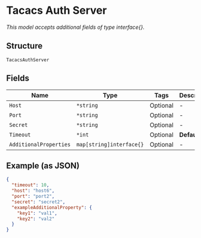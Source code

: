 
# Tacacs Auth Server

*This model accepts additional fields of type interface{}.*

## Structure

`TacacsAuthServer`

## Fields

| Name | Type | Tags | Description |
|  --- | --- | --- | --- |
| `Host` | `*string` | Optional | - |
| `Port` | `*string` | Optional | - |
| `Secret` | `*string` | Optional | - |
| `Timeout` | `*int` | Optional | **Default**: `10` |
| `AdditionalProperties` | `map[string]interface{}` | Optional | - |

## Example (as JSON)

```json
{
  "timeout": 10,
  "host": "host6",
  "port": "port2",
  "secret": "secret2",
  "exampleAdditionalProperty": {
    "key1": "val1",
    "key2": "val2"
  }
}
```

